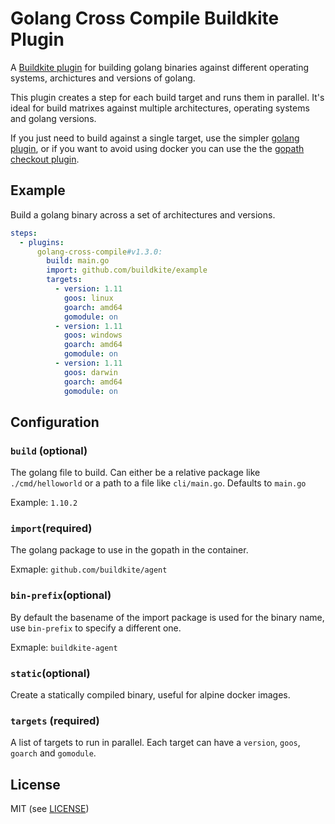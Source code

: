 # Golang Cross Compile Buildkite Plugin

A [Buildkite plugin](https://buildkite.com/docs/agent/v3/plugins) for building golang binaries against different operating systems, archictures and versions of golang.

This plugin creates a step for each build target and runs them in parallel. It's ideal for build matrixes against multiple architectures, operating systems and golang versions.

If you just need to build against a single target, use the simpler [golang plugin](https://github.com/buildkite-plugins/golang-buildkite-plugin), or if you want to avoid using docker you can use the the [gopath checkout plugin](https://github.com/buildkite-plugins/gopath-checkout-buildkite-plugin).

## Example

Build a golang binary across a set of architectures and versions.

```yml
steps:
  - plugins:
      golang-cross-compile#v1.3.0:
        build: main.go
        import: github.com/buildkite/example
        targets:
          - version: 1.11
            goos: linux
            goarch: amd64
            gomodule: on
          - version: 1.11
            goos: windows
            goarch: amd64
            gomodule: on
          - version: 1.11
            goos: darwin
            goarch: amd64
            gomodule: on
```

## Configuration

### `build` (optional)

The golang file to build. Can either be a relative package like `./cmd/helloworld` or a path to a file like `cli/main.go`. Defaults to `main.go`

Example: `1.10.2`

### `import`(required)

The golang package to use in the gopath in the container.

Exmaple: `github.com/buildkite/agent`

### `bin-prefix`(optional)

By default the basename of the import package is used for the binary name, use `bin-prefix` to specify a different one.

Exmaple: `buildkite-agent`

### `static`(optional)

Create a statically compiled binary, useful for alpine docker images.

### `targets` (required)

A list of targets to run in parallel. Each target can have a `version`, `goos`, `goarch` and `gomodule`.

## License

MIT (see [LICENSE](LICENSE))
